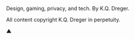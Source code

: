 Design, gaming, privacy, and tech. By K.Q. Dreger. 

All content copyright K.Q. Dreger in perpetuity. 

▲ 